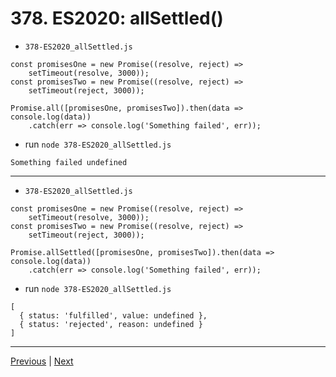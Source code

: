 # 378. ES2020: allSettled()

-   `378-ES2020_allSettled.js`
```
const promisesOne = new Promise((resolve, reject) => 
    setTimeout(resolve, 3000));
const promisesTwo = new Promise((resolve, reject) => 
    setTimeout(reject, 3000));

Promise.all([promisesOne, promisesTwo]).then(data => console.log(data))
    .catch(err => console.log('Something failed', err));
```

- run `node 378-ES2020_allSettled.js`

```
Something failed undefined
```

---

-   `378-ES2020_allSettled.js`   
```
const promisesOne = new Promise((resolve, reject) => 
    setTimeout(resolve, 3000));
const promisesTwo = new Promise((resolve, reject) => 
    setTimeout(reject, 3000));

Promise.allSettled([promisesOne, promisesTwo]).then(data => console.log(data))
    .catch(err => console.log('Something failed', err));
```

- run `node 378-ES2020_allSettled.js`

```
[
  { status: 'fulfilled', value: undefined },
  { status: 'rejected', reason: undefined }
]
```

---

[Previous](./377_Parallel-Sequence-and-Race.md) | [Next](./379_Threads-Concurrency-and-Parallelism.md)